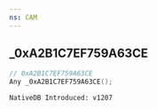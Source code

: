 ```yaml
---
ns: CAM
---
```

## _0xA2B1C7EF759A63CE

```c
// 0xA2B1C7EF759A63CE
Any _0xA2B1C7EF759A63CE();
```

```
NativeDB Introduced: v1207
```

